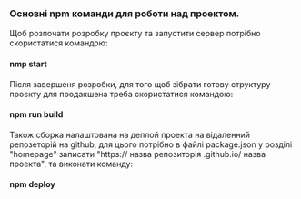### Основні npm команди для роботи над проектом.

Щоб розпочати розробку проєкту та запустити сервер потрібно скористатися командою:

#### nmp start

Після завершеня розробки, для того щоб зібрати готову структуру проєкту для продакшена треба скористатися командою:

#### npm run build

Також сборка налаштована на деплой проекта на відаленний репозеторій на github, для цього потрібно в файлі package.json у розділі "homepage" записати "https:// назва репозиторія .github.io/ назва проекта", та виконати команду:

#### npm deploy
